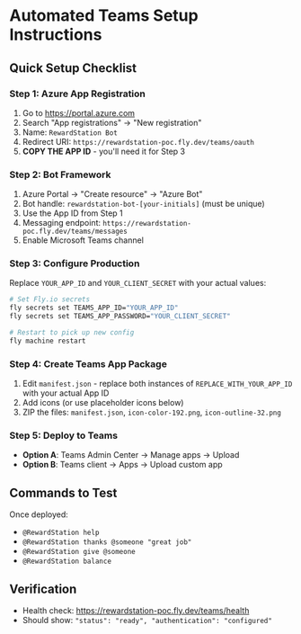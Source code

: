 # Automated Teams Setup Instructions

## Quick Setup Checklist

### Step 1: Azure App Registration
1. Go to https://portal.azure.com
2. Search "App registrations" → "New registration"
3. Name: `RewardStation Bot`
4. Redirect URI: `https://rewardstation-poc.fly.dev/teams/oauth`
5. **COPY THE APP ID** - you'll need it for Step 3

### Step 2: Bot Framework
1. Azure Portal → "Create resource" → "Azure Bot"
2. Bot handle: `rewardstation-bot-[your-initials]` (must be unique)
3. Use the App ID from Step 1
4. Messaging endpoint: `https://rewardstation-poc.fly.dev/teams/messages`
5. Enable Microsoft Teams channel

### Step 3: Configure Production
Replace `YOUR_APP_ID` and `YOUR_CLIENT_SECRET` with your actual values:

```bash
# Set Fly.io secrets
fly secrets set TEAMS_APP_ID="YOUR_APP_ID"
fly secrets set TEAMS_APP_PASSWORD="YOUR_CLIENT_SECRET"

# Restart to pick up new config
fly machine restart
```

### Step 4: Create Teams App Package
1. Edit `manifest.json` - replace both instances of `REPLACE_WITH_YOUR_APP_ID` with your actual App ID
2. Add icons (or use placeholder icons below)
3. ZIP the files: `manifest.json`, `icon-color-192.png`, `icon-outline-32.png`

### Step 5: Deploy to Teams
- **Option A**: Teams Admin Center → Manage apps → Upload
- **Option B**: Teams client → Apps → Upload custom app

## Commands to Test
Once deployed:
- `@RewardStation help`
- `@RewardStation thanks @someone "great job"`  
- `@RewardStation give @someone`
- `@RewardStation balance`

## Verification
- Health check: https://rewardstation-poc.fly.dev/teams/health
- Should show: `"status": "ready", "authentication": "configured"`